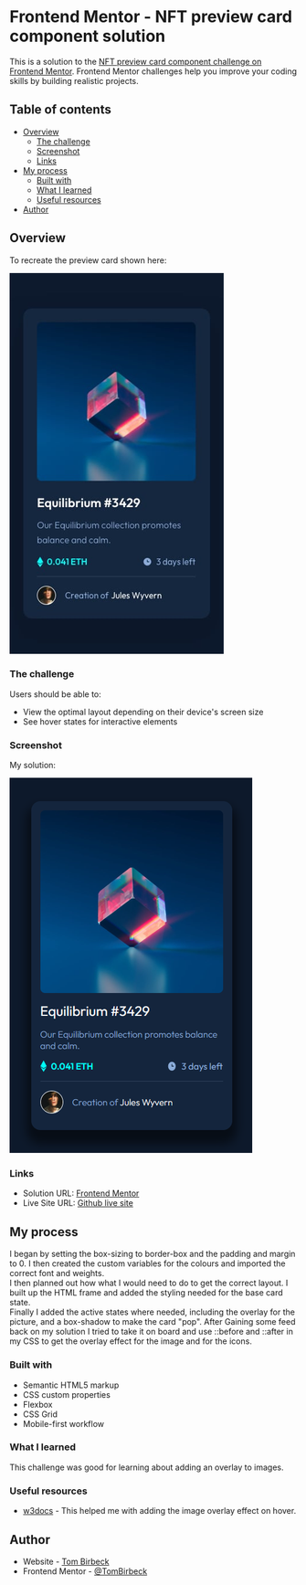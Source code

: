 # Frontend Mentor - NFT preview card component solution

This is a solution to the [NFT preview card component challenge on Frontend Mentor](https://www.frontendmentor.io/challenges/nft-preview-card-component-SbdUL_w0U). Frontend Mentor challenges help you improve your coding skills by building realistic projects. 

## Table of contents

- [Overview](#overview)
  - [The challenge](#the-challenge)
  - [Screenshot](#screenshot)
  - [Links](#links)
- [My process](#my-process)
  - [Built with](#built-with)
  - [What I learned](#what-i-learned)
  - [Useful resources](#useful-resources)
- [Author](#author)

## Overview

To recreate the preview card shown here:

![](./design/mobile-design.jpg)

### The challenge

Users should be able to:

- View the optimal layout depending on their device's screen size
- See hover states for interactive elements

### Screenshot

My solution:

![](./images/screenshot.PNG)


### Links

- Solution URL: [Frontend Mentor](https://www.frontendmentor.io/solutions/nft-preview-card-eiscDhQLGr)
- Live Site URL: [Github live site](https://tombirbeck.github.io/nft-preview-card/)

## My process

I began by setting the box-sizing to border-box and the padding and margin to 0. I then created the custom variables for the colours and imported the correct font and weights.\
I then planned out how what I would need to do to get the correct layout. I built up the HTML frame and added the styling needed for the base card state.\
Finally I added the active states where needed, including the overlay for the picture, and a box-shadow to make the card "pop".
After Gaining some feed back on my solution I tried to take it on board and use ::before and ::after in my CSS to get the overlay effect for the image and for the icons.

### Built with

- Semantic HTML5 markup
- CSS custom properties
- Flexbox
- CSS Grid
- Mobile-first workflow


### What I learned

This challenge was good for learning about adding an overlay to images.

### Useful resources

- [w3docs](https://www.w3docs.com/snippets/css/how-to-overlay-images-with-css.html) - This helped me with adding the image overlay effect on hover.

## Author

- Website - [Tom Birbeck](https://portfolio-tombirbeck.vercel.app/)
- Frontend Mentor - [@TomBirbeck](https://www.frontendmentor.io/profile/TomBirbeck)

